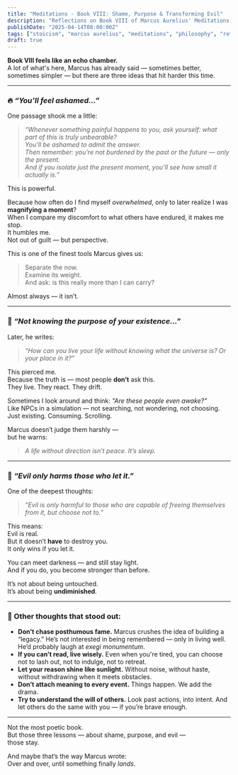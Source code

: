 ```yaml
---
title: "Meditations - Book VIII: Shame, Purpose & Transforming Evil"
description: "Reflections on Book VIII of Marcus Aurelius' Meditations — quiet echoes of earlier lessons, with powerful reminders about shame, purpose, and the transformative power of adversity."
publishDate: "2025-04-14T08:00:00Z"
tags: ["stoicism", "marcus aurelius", "meditations", "philosophy", "reflection"]
draft: true
---
```


**Book VIII feels like an echo chamber.**  
A lot of what's here, Marcus has already said — sometimes better, sometimes simpler — but there are three ideas that hit harder this time.  

---

### 🔥 *“You’ll feel ashamed...”*

One passage shook me a little:

> *“Whenever something painful happens to you, ask yourself: what part of this is truly unbearable?  
> You’ll be ashamed to admit the answer.  
> Then remember: you’re not burdened by the past or the future — only the present.  
> And if you isolate just the present moment, you’ll see how small it actually is.”*

This is powerful.

Because how often do I find myself *overwhelmed*, only to later realize I was **magnifying a moment**?  
When I compare my discomfort to what others have endured, it makes me stop.  
It humbles me.  
Not out of guilt — but perspective.

This is one of the finest tools Marcus gives us:  
> Separate the now.  
> Examine its weight.  
> And ask: is this really more than I can carry?

Almost always — it isn’t.

---

### 🧭 *“Not knowing the purpose of your existence…”*

Later, he writes:

> *“How can you live your life without knowing what the universe is? Or your place in it?”*

This pierced me.  
Because the truth is — most people **don’t** ask this.  
They live. They react. They drift.

Sometimes I look around and think: *"Are these people even awake?"*  
Like NPCs in a simulation — not searching, not wondering, not choosing.  
Just existing. Consuming. Scrolling.

Marcus doesn’t judge them harshly —  
but he warns:  
> *A life without direction isn’t peace. It’s sleep.*

---

### 🖤 *“Evil only harms those who let it.”*

One of the deepest thoughts:

> *“Evil is only harmful to those who are capable of freeing themselves from it, but choose not to.”*

This means:  
Evil is real.  
But it doesn’t **have** to destroy you.  
It only wins if you let it.

You can meet darkness — and still stay light.  
And if you do, you become stronger than before.

It’s not about being untouched.  
It’s about being **undiminished**.

---

### 📜 Other thoughts that stood out:

- **Don’t chase posthumous fame.** Marcus crushes the idea of building a “legacy.” He’s not interested in being remembered — only in living well. He’d probably laugh at *exegi monumentum*.
- **If you can’t read, live wisely.** Even when you're tired, you can choose not to lash out, not to indulge, not to retreat.
- **Let your reason shine like sunlight.** Without noise, without haste, without withdrawing when it meets obstacles.
- **Don’t attach meaning to every event.** Things happen. We add the drama.
- **Try to understand the will of others.** Look past actions, into intent. And let others do the same with you — if you’re brave enough.

---

Not the most poetic book.  
But those three lessons — about shame, purpose, and evil —  
those stay.

And maybe that’s the way Marcus wrote:  
Over and over, until something finally *lands*.

